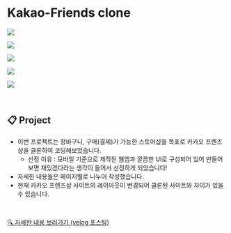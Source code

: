 # Kakao-Friends clone
![](https://velog.velcdn.com/images/rlawodh123/post/c1ac9329-115d-48e8-9e99-7697e1e8fbb9/image.gif)

![](https://velog.velcdn.com/images/rlawodh123/post/31d4fffc-c158-4622-a02e-0ae4fd5f684c/image.gif)

![](https://velog.velcdn.com/images/rlawodh123/post/e85e7fd3-4ec9-4e84-8b34-e9b05432cd1c/image.gif)

![](https://velog.velcdn.com/images/rlawodh123/post/8d57a14b-a057-4eba-99a3-4bb1bf524293/image.gif)

![](https://velog.velcdn.com/images/rlawodh123/post/9815d7f1-e56b-4338-af3e-285c1fc84fbf/image.gif)


<br>

## 📋 Project
>
- 이번 프로젝트는 장바구니, 구매(결제)가 가능한 스토어샵을 목표로 카카오 프렌즈샵을 클론하여 코딩해보았습니다.
  - 선정 이유 : 모바일 기준으로 제작된 웹앱과 깔끔한 UI로 구성되어 있어 만들어보면 재밌겠다라는 생각이 들어서 선정하게 되었습니다!<br>
- 자세한 내용들은 페이지별로 나누어 작성했습니다.<br>
- 현재 카카오 프렌즈샵 사이트의 레이아웃이 변경되어 클론된 사이트와 차이가 있을 수 있습니다.

<br>

[🔍 자세한 내용 보러가기 (velog 포스팅)](https://velog.io/@rlawodh123/React-%EC%B9%B4%EC%B9%B4%EC%98%A4-%ED%94%84%EB%A0%8C%EC%A6%88%EC%83%B5-%ED%81%B4%EB%A1%A0-%EC%BD%94%EB%94%A9)
